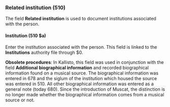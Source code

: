 ### Related institution (510)

The field **Related institution** is used to document institutions associated with the person.  

#### Institution (510 $a)

Enter the institution associated with the person. This field is linked to the **Institutions** authority file through $0.

**Obsolete procedures**: In Kallisto, this field was used in conjunction with the field **Additional biographical information** and recorded biographical information found on a musical source. The biographical information was entered in 678 and the siglum of the institution which housed the source was entered in 510. All other biographical information was entered as a general note (today 680). Since the introduction of Muscat, the distinction is no longer made whether the biographical information comes from a musical source or not.
